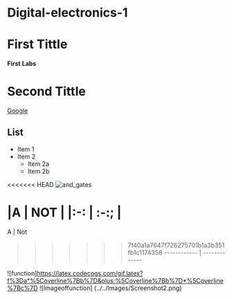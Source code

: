 # Digital-electronics-1
  
# First Tittle
**First Labs** 
# Second Tittle
[Google](https://www.google.com)

## List
* Item 1
* Item 2
  * Item 2a
  * Item 2b

<<<<<<< HEAD
![and_gates](../../Images/Screenshot1.png)

|**A** | **NOT** |
|:-:   | :-:;   |
=======
A | Not
>>>>>>> 7f40a1a7647f726275701b1a3b351fb1c1174358
------------ | -------------

![function]https://latex.codecogs.com/gif.latex?f%3Da*%5Coverline%7Bb%7D&plus;%5Coverline%7Bb%7D*%5Coverline%7Bc%7D
![Imageoffunction] (../../Images/Screenshot2.png)
